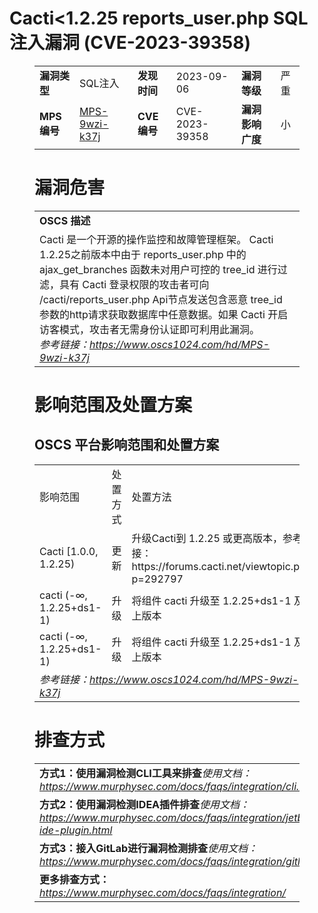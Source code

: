 # Cacti<1.2.25 reports_user.php SQL注入漏洞 (CVE-2023-39358)
<figure class="wp-block-table">
    <table>
        <tbody>
        <tr>
            <td><strong>漏洞类型</strong></td>
            <td>SQL注入</td>
            <td><strong>发现时间</strong></td>
            <td>2023-09-06</td>
            <td><strong>漏洞等级</strong></td>
            <td>严重</td>
        </tr>
        <tr>
            <td><strong>MPS编号</strong></td>
            <td><a href="https://www.oscs1024.com/hd/MPS-9wzi-k37j">MPS-9wzi-k37j</a></td>
            <td><strong>CVE编号</strong></td>
            <td>CVE-2023-39358</td>
            <td><strong>漏洞影响广度</strong></td>
            <td>小</td>
        </tr>
        </tbody>
    </table>
</figure>


<figure class="wp-block-table">
    <h1 class="wp-block-heading">漏洞危害</h1>
    <table>
        <tbody>
        <tr>
            <td><strong>OSCS 描述</strong></td>
        </tr>
        <tr>
            <td>Cacti 是一个开源的操作监控和故障管理框架。
Cacti 1.2.25之前版本中由于 reports_user.php 中的 ajax_get_branches 函数未对用户可控的 tree_id 进行过滤，具有 Cacti 登录权限的攻击者可向 /cacti/reports_user.php Api节点发送包含恶意 tree_id 参数的http请求获取数据库中任意数据。如果 Cacti 开启访客模式，攻击者无需身份认证即可利用此漏洞。<br><em>参考链接：<a
                    href="https://www.oscs1024.com/hd/MPS-9wzi-k37j">https://www.oscs1024.com/hd/MPS-9wzi-k37j</a></em>
            </td>
        </tr>
        </tbody>
    </table>
</figure>


<figure class="wp-block-table alignleft">
    <h1 class="wp-block-heading">影响范围及处置方案</h1>
    <h2 class="wp-block-heading"><strong>OSCS</strong> <strong>平台影响范围和处置方案</strong></h2>
    <table>
        <tbody>
        <tr>
            <td>影响范围</td>
            <td>处置方式</td>
            <td>处置方法</td>
        </tr>
        <tr><td rowspan="1">Cacti [1.0.0, 1.2.25)</td><td>更新</td><td>升级Cacti到 1.2.25 或更高版本，参考链接：https://forums.cacti.net/viewtopic.php?p=292797</td></tr><tr><td rowspan="1">cacti (-∞, 1.2.25+ds1-1)</td><td>升级</td><td>将组件 cacti 升级至 1.2.25+ds1-1 及以上版本</td></tr><tr><td rowspan="1">cacti (-∞, 1.2.25+ds1-1)</td><td>升级</td><td>将组件 cacti 升级至 1.2.25+ds1-1 及以上版本</td></tr>
        <tr>
            <td colspan="3"><em>参考链接：</em><em><a
                    href="https://www.oscs1024.com/hd/MPS-9wzi-k37j">https://www.oscs1024.com/hd/MPS-9wzi-k37j</a></em></td>
        </tr>
        </tbody>
    </table>
</figure>


<figure class="wp-block-table">
    <h1 class="wp-block-heading">排查方式</h1>
    <table>
        <tbody>
        <tr>
            <td><strong>方式1：使用漏洞检测CLI工具来排查</strong><em>使用文档：<a
                    href="https://www.murphysec.com/docs/faqs/integration/cli.html">https://www.murphysec.com/docs/faqs/integration/cli.html</a></em>
            </td>
        </tr>
        <tr>
            <td><strong>方式2：使用漏洞检测IDEA插件排查</strong><em>使用文档：<a
                    href="https://www.murphysec.com/docs/faqs/integration/jetbrains-ide-plugin.html">https://www.murphysec.com/docs/faqs/integration/jetbrains-ide-plugin.html</a></em>
            </td>
        </tr>
        <tr>
            <td><strong>方式3：接入GitLab进行漏洞检测排查</strong><em>使用文档：<a
                    href="https://www.murphysec.com/docs/faqs/integration/gitlab.html">https://www.murphysec.com/docs/faqs/integration/gitlab.html</a></em>
            </td>
        </tr>
        <tr>
            <td><strong>更多排查方式：</strong><em><a
                    href="https://www.murphysec.com/docs/faqs/integration/">https://www.murphysec.com/docs/faqs/integration/</a></em>
            </td>
        </tr>
        </tbody>
    </table>
</figure>